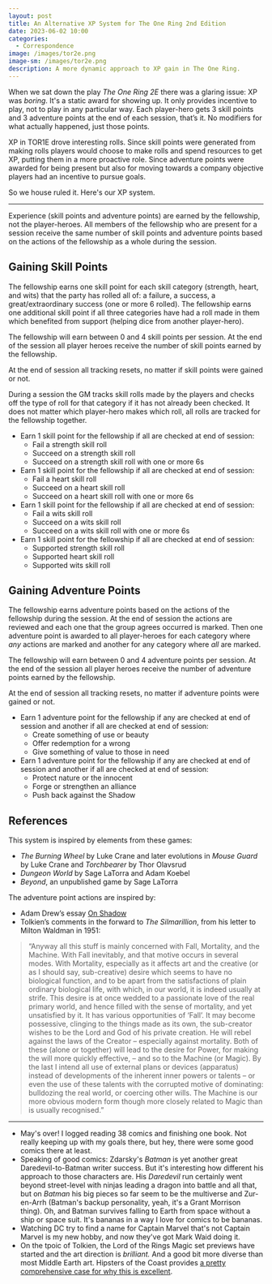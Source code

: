 ```yaml
---
layout: post
title: An Alternative XP System for The One Ring 2nd Edition
date: 2023-06-02 10:00
categories:
  - Correspondence
image: /images/tor2e.png
image-sm: /images/tor2e.png
description: A more dynamic approach to XP gain in The One Ring.
---
```


When we sat down the play _The One Ring 2E_ there was a glaring issue: XP was _boring_. It's a static award for showing up. It only provides incentive to play, not to play in any particular way. Each player-hero gets 3 skill points and 3 adventure points at the end of each session, that’s it. No modifiers for what actually happened, just those points.

XP in TOR1E drove interesting rolls. Since skill points were generated from making rolls players would choose to make rolls and spend resources to get XP, putting them in a more proactive role. Since adventure points were awarded for being present but also for moving towards a company objective players had an incentive to pursue goals.

So we house ruled it. Here's our XP system.

---

Experience (skill points and adventure points) are earned by the fellowship, not the player-heroes. All members of the fellowship who are present for a session receive the same number of skill points and adventure points based on the actions of the fellowship as a whole during the session.

## Gaining Skill Points

The fellowship earns one skill point for each skill category (strength, heart, and wits) that the party has rolled all of: a failure, a success, a great/extraordinary success (one or more 6 rolled). The fellowship earns one additional skill point if all three categories have had a roll made in them which benefited from support (helping dice from another player-hero).

The fellowship will earn between 0 and 4 skill points per session. At the end of the session all player heroes receive the number of skill points earned by the fellowship.

At the end of session all tracking resets, no matter if skill points were gained or not.

During a session the GM tracks skill rolls made by the players and checks off the type of roll for that category if it has not already been checked. It does not matter which player-hero makes which roll, all rolls are tracked for the fellowship together.

- Earn 1 skill point for the fellowship if all are checked at end of session:
  - Fail a strength skill roll
  - Succeed on a strength skill roll
  - Succeed on a strength skill roll with one or more 6s
- Earn 1 skill point for the fellowship if all are checked at end of session:
  - Fail a heart skill roll
  - Succeed on a heart skill roll
  - Succeed on a heart skill roll with one or more 6s
- Earn 1 skill point for the fellowship if all are checked at end of session:
  - Fail a wits skill roll
  - Succeed on a wits skill roll
  - Succeed on a wits skill roll with one or more 6s
- Earn 1 skill point for the fellowship if all are checked at end of session:
  - Supported strength skill roll
  - Supported heart skill roll
  - Supported wits skill roll

## Gaining Adventure Points

The fellowship earns adventure points based on the actions of the fellowship during the session. At the end of session the actions are reviewed and each one that the group agrees occurred is marked. Then one adventure point is awarded to all player-heroes for each category where *any* actions are marked and another for any category where *all* are marked.

The fellowship will earn between 0 and 4 adventure points per session. At the end of the session all player heroes receive the number of adventure points earned by the fellowship.

At the end of session all tracking resets, no matter if adventure points were gained or not.

- Earn 1 adventure point for the fellowship if any are checked at end of session and another if all are checked at end of session:
	- Create something of use or beauty
	- Offer redemption for a wrong
	- Give something of value to those in need
- Earn 1 adventure point for the fellowship if any are checked at end of session and another if all are checked at end of session:
	- Protect nature or the innocent
	- Forge or strengthen an alliance
	- Push back against the Shadow

## References

This system is inspired by elements from these games:
- *The Burning Wheel* by Luke Crane and later evolutions in *Mouse Guard* by Luke Crane and *Torchbearer* by Thor Olavsrud
- *Dungeon World* by Sage LaTorra and Adam Koebel
- *Beyond*, an unpublished game by Sage LaTorra

The adventure point actions are inspired by:
- Adam Drew’s essay [On Shadow](https://docs.google.com/document/d/1zwH7AIDuQo_Lp9ngcqvddieMjY7PxIror1ZWWWznG0w/edit?usp=sharing)
- Tolkien’s comments in the forward to *The Silmarillion*, from his letter to Milton Waldman in 1951:

> “Anyway all this stuff is mainly concerned with Fall, Mortality, and the Machine. With Fall inevitably, and that motive occurs in several modes. With Mortality, especially as it affects art and the creative (or as I should say, sub-creative) desire which seems to have no biological function, and to be apart from the satisfactions of plain ordinary biological life, with which, in our world, it is indeed usually at strife. This desire is at once wedded to a passionate love of the real primary world, and hence filled with the sense of mortality, and yet unsatisfied by it. It has various opportunities of ‘Fall’. It may become possessive, clinging to the things made as its own, the sub-creator wishes to be the Lord and God of his private creation. He will rebel against the laws of the Creator – especially against mortality. Both of these (alone or together) will lead to the desire for Power, for making the will more quickly effective, – and so to the Machine (or Magic). By the last I intend all use of external plans or devices (apparatus) instead of developments of the inherent inner powers or talents – or even the use of these talents with the corrupted motive of dominating: bulldozing the real world, or coercing other wills. The Machine is our more obvious modern form though more closely related to Magic than is usually recognised.”

---

- May's over! I logged reading 38 comics and finishing one book. Not really keeping up with my goals there, but hey, there were some good comics there at least.
- Speaking of good comics: Zdarsky's _Batman_ is yet another great Daredevil-to-Batman writer success. But it's interesting how different his approach to those characters are. His _Daredevil_ run certainly went beyond street-level with ninjas leading a dragon into battle and all that, but on _Batman_ his big pieces so far seem to be the multiverse and Zur-en-Arrh (Batman's backup personality, yeah, it's a Grant Morrison thing). Oh, and Batman survives falling to Earth from space without a ship or space suit. It's bananas in a way I love for comics to be bananas.
- Watching DC try to find a name for Captain Marvel that's not Captain Marvel is my new hobby, and now they've got Mark Waid doing it.
- On the tpoic of Tolkien, the Lord of the Rings Magic set previews have started and the art direction is _brilliant._ And a good bit more diverse than most Middle Earth art. Hipsters of the Coast provides [a pretty comprehensive case for why this is excellent](https://www.hipstersofthecoast.com/2023/06/race-and-representation-in-tales-of-middle-earth/).